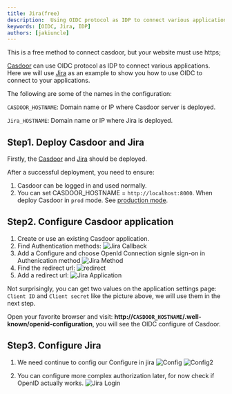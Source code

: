 ```yaml
---
title: Jira(free)
description:  Using OIDC protocol as IDP to connect various applications, like Jira
keywords: [OIDC, Jira, IDP]
authors: [jakiuncle]
---
```

This is a free method to connect casdoor, but your website must use https;

[Casdoor](/docs/basic/server-installation) can use OIDC protocol as IDP to connect various applications. Here we will use [Jira](https://www.atlassian.com/software/jira/guides/getting-started/overview) as an example to show you how to use OIDC to connect to your applications.

The following are some of the names in the configuration:

`CASDOOR_HOSTNAME`: Domain name or IP where Casdoor server is deployed.

`Jira_HOSTNAME`: Domain name or IP where Jira is deployed.

## Step1. Deploy Casdoor and Jira

Firstly, the [Casdoor](/docs/basic/server-installation) and [Jira](https://www.atlassian.com/software/jira/guides/getting-started/overview) should be deployed.

After a successful deployment, you need to ensure:

1. Casdoor can be logged in and used normally.
2. You can set CASDOOR_HOSTNAME = `http://localhost:8000`. When deploy Casdoor in `prod` mode. See [production mode](https://casdoor.org/docs/basic/server-installation#production-mode).

## Step2. Configure Casdoor application

1. Create or use an existing Casdoor application.
2. Find Authentication methods: ![Jira Callback](/img/integration/java/jira2/System.png)
3. Add a Configure and choose OpenId Connection signle sign-on in Authenication method ![Jira Method](/img/integration/java/jira2/method.png)
4. Find the redirect url: ![redirect](/img/integration/java/jira2/redirect.png)
5. Add a redirect url: ![Jira Application](/img/integration/java/jira2/jira_application.png)

Not surprisingly, you can get two values ​​on the application settings page: `Client ID` and `Client secret` like the picture above, we will use them in the next step.

Open your favorite browser and visit: **http://`CASDOOR_HOSTNAME`/.well-known/openid-configuration**, you will see the OIDC configure of Casdoor.

## Step3. Configure Jira

1. We need continue to config our Configure in jira ![Config](/img/integration/java/jira2/config.png) ![Config2](/img/integration/java/jira2/config2.png)

2. You can configure more complex authorization later, for now check if OpenID actually works.
![Jira Login](/img/integration/java/jira2/login.gif)
